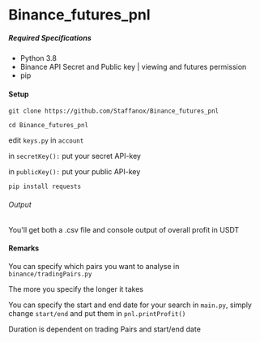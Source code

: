 # Binance_futures_pnl


##### Required Specifications
- Python 3.8
- Binance API Secret and Public key | viewing and futures permission
- pip
#### Setup
``git clone https://github.com/Staffanox/Binance_futures_pnl``

``cd Binance_futures_pnl``

edit ``keys.py`` in ``account``

in ``secretKey():`` put your secret API-key

in ``publicKey():`` put your public API-key

``pip install requests``


###### Output
You'll get both a .csv file and console output of overall profit in USDT

#### Remarks

You can specify which pairs you want to analyse in ``binance/tradingPairs.py``

The more you specify the longer it takes

You can specify the start and end date for your search in ``main.py``,
simply change ``start/end`` and put them in ``pnl.printProfit()``

Duration is dependent on trading Pairs and  start/end date

